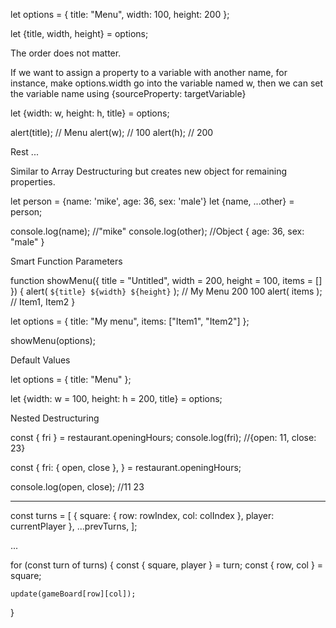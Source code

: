 let options = {
  title: "Menu",
  width: 100,
  height: 200
};

let {title, width, height} = options;

The order does not matter.

If we want to assign a property to a variable with another name, for instance, make options.width go into the variable named w, then we can set the variable name using {sourceProperty: targetVariable}

let {width: w, height: h, title} = options;
 
alert(title);  // Menu
alert(w);      // 100
alert(h);      // 200

Rest ...

Similar to  Array Destructuring but creates new object for remaining properties.

let person = {name: 'mike', age: 36, sex: 'male'}
let {name, ...other} = person;

console.log(name); //"mike"
console.log(other); //Object { age: 36, sex: "male" }


Smart Function Parameters

 
function showMenu({ title = "Untitled", width = 200, height = 100, items = [] }) {
  alert( `${title} ${width} ${height}` ); // My Menu 200 100
  alert( items ); // Item1, Item2
}

let options = {
  title: "My menu",
  items: ["Item1", "Item2"]
};

 
showMenu(options);


Default Values

let options = {
  title: "Menu"
};

let {width: w = 100, height: h = 200, title} = options;


Nested Destructuring

const { fri } = restaurant.openingHours;
console.log(fri); //{open: 11, close: 23}

const {
  fri: { open, close },
} = restaurant.openingHours;

console.log(open, close); //11 23


---
 const turns = [
   { square: { row: rowIndex, col: colIndex }, player: currentPlayer },
    ...prevTurns,
  ];

     
...


  for (const turn of turns) {
    const { square, player } = turn;
    const { row, col } = square;

    update(gameBoard[row][col]);
  }
